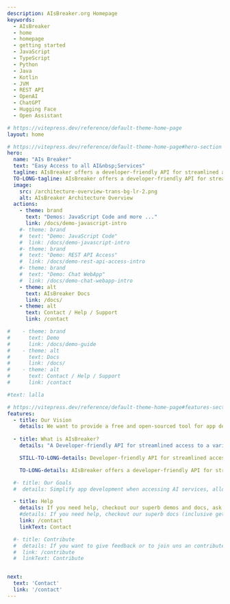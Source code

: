 ```yaml
---
description: AIsBreaker.org Homepage
keywords:
  - AIsBreaker
  - home
  - homepage
  - getting started
  - JavaScript
  - TypeScript
  - Python
  - Java
  - Kotlin
  - JVM
  - REST API
  - OpenAI
  - ChatGPT
  - Hugging Face
  - Open Assistant

# https://vitepress.dev/reference/default-theme-home-page
layout: home

# https://vitepress.dev/reference/default-theme-home-page#hero-section
hero:
  name: "AIs Breaker"
  text: "Easy Access to all AI&nbsp;Services"
  tagline: AIsBreaker offers a developer-friendly API for streamlined access to a variety of generative AI services, including OpenAI/ChatGPT, all Hugging Face AIs, Google Gemini AI, and more&nbsp;... to provide simplicity and to avoid vendor lock-in.
  TO-LONG-tagline: AIsBreaker offers a developer-friendly API for streamlined access to a variety of AI services, including the OpenAI/ChatGPT API, Hugging Face AIs, Open Assistant API, and more, all through a consistent and standardized interface. It is a free open-source tool designed to prevent vendor lock-in, ensuring users have the freedom to choose and switch between different service providers without constraints.
  image:
    src: /architecture-overview-trans-bg-lr-2.png
    alt: AIsBreaker Architecture Overview
  actions:
    - theme: brand
      text: "Demos: JavaScript Code and more ..."
      link: /docs/demo-javascript-intro
    #- theme: brand
    #  text: "Demo: JavaScript Code"
    #  link: /docs/demo-javascript-intro
    #- theme: brand
    #  text: "Demo: REST API Access"
    #  link: /docs/demo-rest-api-access-intro
    #- theme: brand
    #  text: "Demo: Chat WebApp"
    #  link: /docs/demo-chat-webapp-intro
    - theme: alt
      text: AIsBreaker Docs
      link: /docs/
    - theme: alt
      text: Contact / Help / Support
      link: /contact

#    - theme: brand
#      text: Demo
#      link: /docs/demo-guide
#    - theme: alt
#      text: Docs
#      link: /docs/
#    - theme: alt
#      text: Contact / Help / Support
#      link: /contact

#text: lalla

# https://vitepress.dev/reference/default-theme-home-page#features-section
features:
  - title: Our Vision
    details: We want to provide a free and open-sourced tool for app developers to access any generative AI service (including OpenAI/ChatGPT, all Hugging Face AIs, Google Gemini AI, and more) in the most easy and most open way.
 
  - title: What is AIsBreaker?
    details: "A Developer-friendly API for streamlined access to a variety of AI services, all through a standardized interface. No vendor lock-in, choose and switch between different AI service providers without constraints. Licenced under MIT, it's open source and free to use."

    STILL-TO-LONG-details: Developer-friendly API for streamlined access to a variety of AI services, including the OpenAI/ChatGPT API, Hugging Face AIs, Open Assistant API, and more, all through a standardized interface. Free open-source. No vendor lock-in, with the freedom to choose and switch between different AI service providers without constraints.

    TO-LONG-details: AIsBreaker offers a developer-friendly API for streamlined access to a variety of AI services, including the OpenAI/ChatGPT API, Hugging Face AIs, Open Assistant API, and more, all through a consistent and standardized interface. It is a free open-source tool designed to prevent vendor lock-in, ensuring users have the freedom to choose and switch between different service providers without constraints.

  #- title: Our Goals
  #  details: Simplify app development when accessing AI services, allow easy switch to an alternative AI service, prevent vendor lock-in, provide simple and clean APIs/SDKs/tools, provide very good docs, support of many programming languages and environments.

  - title: Help
    details: If you need help, checkout our superb demos and docs, ask questions in the AIsBreaker Discussions forum or contact us directly.
    #details: If you need help, checkout our superb docs (inclusive getting-started), ask questions in the AIsBreaker Discussions forum or contact us directly.
    link: /contact
    linkText: Contact

  #- title: Contribute
  #  details: If you want to give feedback or to join uns an contribute, please contact us. Or contribute directly to one of our GitHub repos.
  #  link: /contribute
  #  linkText: Contribute


next:
  text: 'Contact'
  link: '/contact'
---
```

